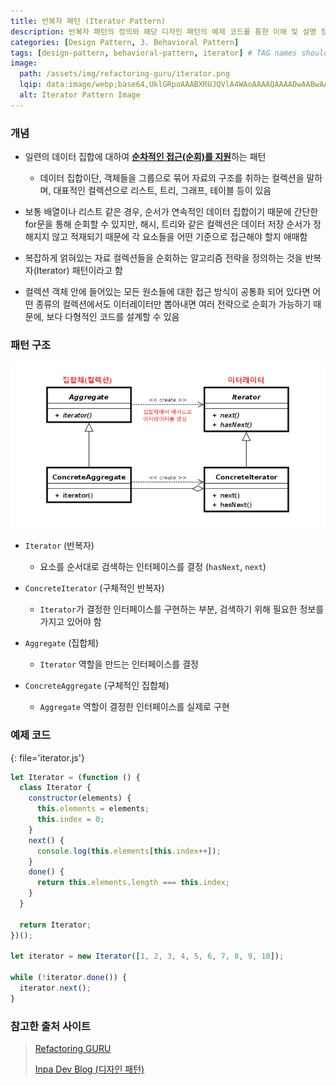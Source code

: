 ```yaml
---
title: 반복자 패턴 (Iterator Pattern)
description: 반복자 패턴의 정의와 해당 디자인 패턴의 예제 코드를 통한 이해 및 설명 정리
categories: [Design Pattern, 3. Behavioral Pattern]
tags: [design-pattern, behavioral-pattern, iterator] # TAG names should always be lowercase
image:
  path: /assets/img/refactoring-guru/iterator.png
  lqip: data:image/webp;base64,UklGRpoAAABXRUJQVlA4WAoAAAAQAAAADwAABwAAQUxQSDIAAAARL0AmbZurmr57yyIiqE8oiG0bejIYEQTgqiDA9vqnsUSI6H+oAERp2HZ65qP/VIAWAFZQOCBCAAAA8AEAnQEqEAAIAAVAfCWkAALp8sF8rgRgAP7o9FDvMCkMde9PK7euH5M1m6VWoDXf2FkP3BqV0ZYbO6NA/VFIAAAA
  alt: Iterator Pattern Image
---
```


### 개념

- 일련의 데이터 집합에 대하여 <ins>**순차적인 접근(순회)를 지원**</ins>하는 패턴

  - 데이터 집합이단, 객체들을 그룹으로 묶어 자료의 구조를 취하는 컬렉션을 말하며, 대표적인 컬렉션으로 리스트, 트리, 그래프, 테이블 등이 있음

- 보통 배열이나 리스트 같은 경우, 순서가 연속적인 데이터 집합이기 때문에 간단한 for문을 통해 순회할 수 있지만, 해시, 트리와 같은 컬렉션은 데이터 저장 순서가 정해지지 않고 적재되기 때문에 각 요소들을 어떤 기준으로 접근해야 할지 애매함

- 복잡하게 얽혀있는 자료 컬렉션들을 순회하는 알고리즘 전략을 정의하는 것을 반복자(Iterator) 패턴이라고 함

- 컬렉션 객체 안에 들어있는 모든 원소들에 대한 접근 방식이 공통화 되어 있다면 어떤 종류의 컬렉션에서도 이터레이터만 뽑아내면 여러 전략으로 순회가 가능하기 때문에, 보다 다형적인 코드를 설계할 수 있음

### 패턴 구조

![iterator](/assets/img/structure/iterator.png)

- `Iterator` (반복자)

  - 요소를 순서대로 검색하는 인터페이스를 결정 (`hasNext`, `next`)

- `ConcreteIterator` (구체적인 반복자)

  - `Iterator`가 결정한 인터페이스를 구현하는 부분, 검색하기 위해 필요한 정보를 가지고 있어야 함

- `Aggregate` (집합체)

  - `Iterator` 역할을 만드는 인터페이스를 결정

- `ConcreteAggregate` (구체적인 집합체)

  - `Aggregate` 역할이 결정한 인터페이스를 실제로 구현

### 예제 코드

{: file='iterator.js'}

```js
let Iterator = (function () {
  class Iterator {
    constructor(elements) {
      this.elements = elements;
      this.index = 0;
    }
    next() {
      console.log(this.elements[this.index++]);
    }
    done() {
      return this.elements.length === this.index;
    }
  }

  return Iterator;
})();

let iterator = new Iterator([1, 2, 3, 4, 5, 6, 7, 8, 9, 10]);

while (!iterator.done()) {
  iterator.next();
}
```

### 참고한 출처 사이트

> [Refactoring GURU](https://refactoring.guru/ko/design-patterns)
>
> [Inpa Dev Blog (디자인 패턴)](https://inpa.tistory.com/category/%EB%94%94%EC%9E%90%EC%9D%B8%20%ED%8C%A8%ED%84%B4)
